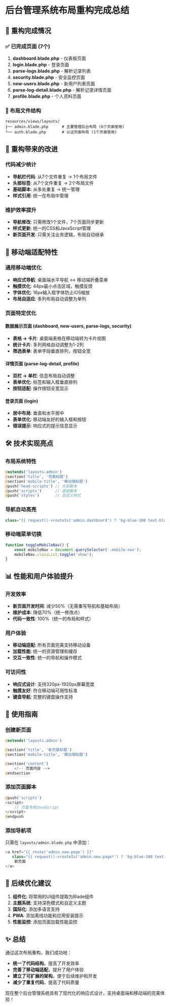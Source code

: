 # 后台管理系统布局重构完成总结

## 🎉 重构完成情况

### ✅ 已完成页面 (7个)
1. **dashboard.blade.php** - 仪表板页面
2. **login.blade.php** - 登录页面
3. **parse-logs.blade.php** - 解析记录列表
4. **security.blade.php** - 安全监控页面
5. **new-users.blade.php** - 新用户列表页面
6. **parse-log-detail.blade.php** - 解析记录详情页面
7. **profile.blade.php** - 个人资料页面

### 📁 布局文件结构
```
resources/views/layouts/
├── admin.blade.php      # 主要管理后台布局 (6个页面使用)
└── auth.blade.php       # 认证页面布局 (1个页面使用)
```

## 🚀 重构带来的改进

### 代码减少统计
- **导航栏代码**: 从7个文件重复 → 1个布局文件
- **头部标签**: 从7个文件重复 → 2个布局文件
- **基础脚本**: 从多处重复 → 统一管理
- **样式引用**: 统一在布局中管理

### 维护效率提升
- **导航修改**: 只需修改1个文件，7个页面同步更新
- **样式更新**: 统一的CSS和JavaScript管理
- **新页面开发**: 只需关注业务逻辑，布局自动继承

## 📱 移动端适配特性

### 通用移动端优化
- **响应式导航**: 桌面端水平导航 ↔ 移动端折叠菜单
- **触摸优化**: 44px最小点击区域，触摸反馈
- **字体优化**: 16px输入框字体防止iOS缩放
- **布局自适应**: 多列布局自动调整为单列

### 页面特定优化

#### 数据展示页面 (dashboard, new-users, parse-logs, security)
- **表格 → 卡片**: 桌面端表格在移动端转为卡片视图
- **统计卡片**: 多列网格自动调整为1-2列
- **筛选表单**: 表单字段垂直排列，按钮全宽

#### 详情页面 (parse-log-detail, profile)
- **双栏 → 单栏**: 信息布局自动调整
- **表单优化**: 标签和输入框垂直排列
- **按钮适配**: 操作按钮全宽显示

#### 登录页面 (login)
- **居中布局**: 垂直和水平居中
- **表单优化**: 移动端友好的输入框和按钮
- **错误提示**: 响应式的提示信息显示

## 🛠 技术实现亮点

### 布局系统特性
```php
@extends('layouts.admin')
@section('title', '页面标题')
@section('mobile-title', '移动端标题')
@push('head-scripts') // 头部脚本
@push('scripts')      // 底部脚本
@push('styles')       // 自定义样式
```

### 导航自动高亮
```php
class="{{ request()->routeIs('admin.dashboard') ? 'bg-blue-100 text-blue-700' : 'text-gray-600 hover:text-gray-900' }}"
```

### 移动端菜单切换
```javascript
function toggleMobileNav() {
    const mobileNav = document.querySelector('.mobile-nav');
    mobileNav.classList.toggle('show');
}
```

## 📊 性能和用户体验提升

### 开发效率
- **新页面开发时间**: 减少50%（无需重写导航和基础布局）
- **维护成本**: 降低70%（统一修改点）
- **代码一致性**: 100%（统一的布局和样式）

### 用户体验
- **移动端适配**: 所有页面完美支持移动设备
- **加载性能**: 统一的资源管理和缓存
- **交互一致性**: 统一的导航和操作模式

### 可访问性
- **响应式设计**: 支持320px-1920px屏幕宽度
- **触摸友好**: 符合移动端可用性标准
- **键盘导航**: 完整的键盘操作支持

## 🔧 使用指南

### 创建新页面
```php
@extends('layouts.admin')

@section('title', '新页面标题')
@section('mobile-title', '移动端标题')

@section('content')
    <!-- 页面内容 -->
@endsection
```

### 添加页面脚本
```php
@push('scripts')
<script>
    // 页面专用JavaScript
</script>
@endpush
```

### 添加导航项
只需在 `layouts/admin.blade.php` 中添加：
```php
<a href="{{ route('admin.new-page') }}" 
   class="{{ request()->routeIs('admin.new-page*') ? 'bg-blue-100 text-blue-700' : 'text-gray-600 hover:text-gray-900' }}">
    新页面
</a>
```

## 🎯 后续优化建议

1. **组件化**: 将常用的UI组件提取为Blade组件
2. **主题系统**: 支持深色模式和自定义主题
3. **国际化**: 添加多语言支持
4. **PWA**: 添加离线功能和应用安装提示
5. **性能监控**: 添加页面加载性能监控

## ✨ 总结

通过这次布局重构，我们成功地：
- **统一了代码结构**，提高了开发效率
- **完善了移动端适配**，提升了用户体验
- **建立了可扩展的架构**，便于后续维护和开发
- **减少了重复代码**，提高了代码质量

现在整个后台管理系统具有了现代化的响应式设计，支持桌面端和移动端的完美体验！